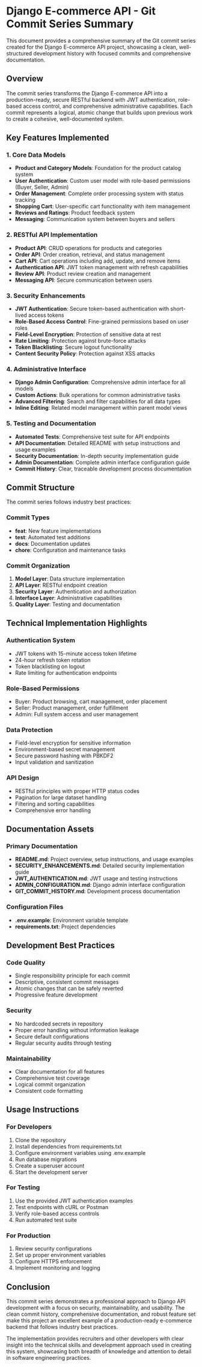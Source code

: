 # Django E-commerce API - Git Commit Series Summary

This document provides a comprehensive summary of the Git commit series created for the Django E-commerce API project, showcasing a clean, well-structured development history with focused commits and comprehensive documentation.

## Overview

The commit series transforms the Django E-commerce API into a production-ready, secure RESTful backend with JWT authentication, role-based access control, and comprehensive administrative capabilities. Each commit represents a logical, atomic change that builds upon previous work to create a cohesive, well-documented system.

## Key Features Implemented

### 1. Core Data Models
- **Product and Category Models**: Foundation for the product catalog system
- **User Authentication**: Custom user model with role-based permissions (Buyer, Seller, Admin)
- **Order Management**: Complete order processing system with status tracking
- **Shopping Cart**: User-specific cart functionality with item management
- **Reviews and Ratings**: Product feedback system
- **Messaging**: Communication system between buyers and sellers

### 2. RESTful API Implementation
- **Product API**: CRUD operations for products and categories
- **Order API**: Order creation, retrieval, and status management
- **Cart API**: Cart operations including add, update, and remove items
- **Authentication API**: JWT token management with refresh capabilities
- **Review API**: Product review creation and management
- **Messaging API**: Secure communication between users

### 3. Security Enhancements
- **JWT Authentication**: Secure token-based authentication with short-lived access tokens
- **Role-Based Access Control**: Fine-grained permissions based on user roles
- **Field-Level Encryption**: Protection of sensitive data at rest
- **Rate Limiting**: Protection against brute-force attacks
- **Token Blacklisting**: Secure logout functionality
- **Content Security Policy**: Protection against XSS attacks

### 4. Administrative Interface
- **Django Admin Configuration**: Comprehensive admin interface for all models
- **Custom Actions**: Bulk operations for common administrative tasks
- **Advanced Filtering**: Search and filter capabilities for all data types
- **Inline Editing**: Related model management within parent model views

### 5. Testing and Documentation
- **Automated Tests**: Comprehensive test suite for API endpoints
- **API Documentation**: Detailed README with setup instructions and usage examples
- **Security Documentation**: In-depth security implementation guide
- **Admin Documentation**: Complete admin interface configuration guide
- **Commit History**: Clear, traceable development process documentation

## Commit Structure

The commit series follows industry best practices:

### Commit Types
- **feat**: New feature implementations
- **test**: Automated test additions
- **docs**: Documentation updates
- **chore**: Configuration and maintenance tasks

### Commit Organization
1. **Model Layer**: Data structure implementation
2. **API Layer**: RESTful endpoint creation
3. **Security Layer**: Authentication and authorization
4. **Interface Layer**: Administrative capabilities
5. **Quality Layer**: Testing and documentation

## Technical Implementation Highlights

### Authentication System
- JWT tokens with 15-minute access token lifetime
- 24-hour refresh token rotation
- Token blacklisting on logout
- Rate limiting for authentication endpoints

### Role-Based Permissions
- Buyer: Product browsing, cart management, order placement
- Seller: Product management, order fulfillment
- Admin: Full system access and user management

### Data Protection
- Field-level encryption for sensitive information
- Environment-based secret management
- Secure password hashing with PBKDF2
- Input validation and sanitization

### API Design
- RESTful principles with proper HTTP status codes
- Pagination for large dataset handling
- Filtering and sorting capabilities
- Comprehensive error handling

## Documentation Assets

### Primary Documentation
- **README.md**: Project overview, setup instructions, and usage examples
- **SECURITY_ENHANCEMENTS.md**: Detailed security implementation guide
- **JWT_AUTHENTICATION.md**: JWT usage and testing instructions
- **ADMIN_CONFIGURATION.md**: Django admin interface configuration
- **GIT_COMMIT_HISTORY.md**: Development process documentation

### Configuration Files
- **.env.example**: Environment variable template
- **requirements.txt**: Project dependencies

## Development Best Practices

### Code Quality
- Single responsibility principle for each commit
- Descriptive, consistent commit messages
- Atomic changes that can be safely reverted
- Progressive feature development

### Security
- No hardcoded secrets in repository
- Proper error handling without information leakage
- Secure default configurations
- Regular security audits through testing

### Maintainability
- Clear documentation for all features
- Comprehensive test coverage
- Logical commit organization
- Consistent code formatting

## Usage Instructions

### For Developers
1. Clone the repository
2. Install dependencies from requirements.txt
3. Configure environment variables using .env.example
4. Run database migrations
5. Create a superuser account
6. Start the development server

### For Testing
1. Use the provided JWT authentication examples
2. Test endpoints with cURL or Postman
3. Verify role-based access controls
4. Run automated test suite

### For Production
1. Review security configurations
2. Set up proper environment variables
3. Configure HTTPS enforcement
4. Implement monitoring and logging

## Conclusion

This commit series demonstrates a professional approach to Django API development with a focus on security, maintainability, and usability. The clean commit history, comprehensive documentation, and robust feature set make this project an excellent example of a production-ready e-commerce backend that follows industry best practices.

The implementation provides recruiters and other developers with clear insight into the technical skills and development approach used in creating this system, showcasing both breadth of knowledge and attention to detail in software engineering practices.